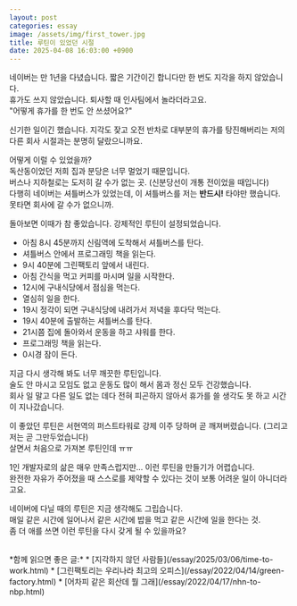 ```yaml
---
layout: post
categories: essay
image: /assets/img/first_tower.jpg
title: 루틴이 있었던 시절
date: 2025-04-08 16:03:00 +0900
---
```


네이버는 만 1년을 다녔습니다. 짧은 기간이긴 합니다만 한 번도 지각을 하지 않았습니다.  
휴가도 쓰지 않았습니다. 퇴사할 때 인사팀에서 놀라더라고요.  
"어떻게 휴가를 한 번도 안 쓰셨어요?"

신기한 일이긴 했습니다. 지각도 잦고 오전 반차로 대부분의 휴가를 탕진해버리는 저의 다른 회사 시절과는 분명히 달랐으니까요.

어떻게 이럴 수 있었을까?  
독산동이었던 저희 집과 분당은 너무 멀었기 때문입니다.  
버스나 지하철로는 도저히 갈 수가 없는 곳. (신분당선이 개통 전이었을 때입니다)  
다행히 네이버는 셔틀버스가 있었는데, 이 셔틀버스를 저는 **반드시!** 타야만 했습니다.  
못타면 회사에 갈 수가 없으니까.

돌아보면 이때가 참 좋았습니다. 강제적인 루틴이 설정되었습니다.  

- 아침 8시 45분까지 신림역에 도착해서 셔틀버스를 탄다.
- 셔틀버스 안에서 프로그래밍 책을 읽는다.
- 9시 40분에 그린팩토리 앞에서 내린다.
- 아침 간식을 먹고 커피를 마시며 일을 시작한다.
- 12시에 구내식당에서 점심을 먹는다.
- 열심히 일을 한다.
- 19시 정각이 되면 구내식당에 내려가서 저녁을 후다닥 먹는다.
- 19시 40분에 출발하는 셔틀버스를 탄다.
- 21시쯤 집에 돌아와서 운동을 하고 샤워를 한다.
- 프로그래밍 책을 읽는다.
- 0시경 잠이 든다.

지금 다시 생각해 봐도 너무 깨끗한 루틴입니다.  
술도 안 마시고 모임도 없고 운동도 많이 해서 몸과 정신 모두 건강했습니다.  
회사 일 말고 다른 일도 없는 데다 전혀 피곤하지 않아서 휴가를 쓸 생각도 못 하고 시간이 지나갔습니다.

이 좋았던 루틴은 서현역의 퍼스트타워로 강제 이주 당하며 곧 깨져버렸습니다. (그리고 저는 곧 그만두었습니다)  
살면서 처음으로 가져본 루틴인데 ㅠㅠ

1인 개발자로의 삶은 매우 만족스럽지만... 이런 루틴을 만들기가 어렵습니다.  
완전한 자유가 주어졌을 때 스스로를 제약할 수 있다는 것이 보통 어려운 일이 아니더라고요.

네이버에 다닐 때의 루틴은 지금 생각해도 그립습니다.  
매일 같은 시간에 일어나서 같은 시간에 밥을 먹고 같은 시간에 일을 한다는 것.  
좀 더 애를 쓰면 이런 루틴을 다시 갖게 될 수 있을까요?

<br>
*함께 읽으면 좋은 글:*
* [지각하지 않던 사람들](/essay/2025/03/06/time-to-work.html)
* [그린팩토리는 우리나라 최고의 오피스](/essay/2022/04/14/green-factory.html)
* [어차피 같은 회산데 뭘 그래](/essay/2022/04/17/nhn-to-nbp.html)